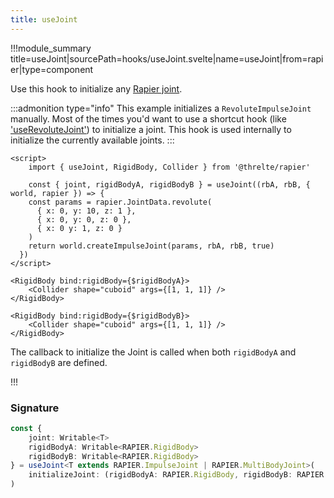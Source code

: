 ```yaml
---
title: useJoint
---
```


!!!module_summary title=useJoint|sourcePath=hooks/useJoint.svelte|name=useJoint|from=rapier|type=component

Use this hook to initialize any [Rapier joint](https://rapier.rs/docs/user_guides/javascript/joints).

:::admonition type="info"
This example initializes a `RevoluteImpulseJoint` manually. Most of the times you'd want to use a shortcut hook (like ['useRevoluteJoint'](/rapier/use-revolute-joint)) to initialize a joint. This hook is used internally to initialize the currently available joints.
:::

```svelte
<script>
	import { useJoint, RigidBody, Collider } from '@threlte/rapier'

	const { joint, rigidBodyA, rigidBodyB } = useJoint((rbA, rbB, { world, rapier }) => {
    const params = rapier.JointData.revolute(
      { x: 0, y: 10, z: 1 },
      { x: 0, y: 0, z: 0 },
      { x: 0 y: 1, z: 0 }
    )
    return world.createImpulseJoint(params, rbA, rbB, true)
  })
</script>

<RigidBody bind:rigidBody={$rigidBodyA}>
	<Collider shape="cuboid" args={[1, 1, 1]} />
</RigidBody>

<RigidBody bind:rigidBody={$rigidBodyB}>
	<Collider shape="cuboid" args={[1, 1, 1]} />
</RigidBody>
```

The callback to initialize the Joint is called when both `rigidBodyA` and `rigidBodyB` are defined.

!!!

### Signature

```ts
const {
	joint: Writable<T>
	rigidBodyA: Writable<RAPIER.RigidBody>
	rigidBodyB: Writable<RAPIER.RigidBody>
} = useJoint<T extends RAPIER.ImpulseJoint | RAPIER.MultiBodyJoint>(
	initializeJoint: (rigidBodyA: RAPIER.RigidBody, rigidBodyB: RAPIER.RigidBody, RapierContext) => T
)
```
